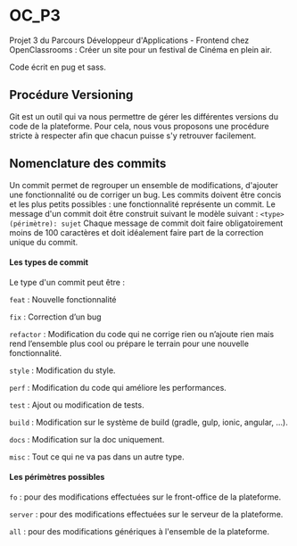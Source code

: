 # OC_P3

Projet 3 du Parcours Développeur d'Applications - Frontend chez OpenClassrooms : Créer un site pour un festival de Cinéma en plein air.

Code écrit en pug et sass.

## Procédure Versioning
Git est un outil qui va nous permettre de gérer les différentes versions du code de la plateforme. Pour cela, nous vous proposons une procédure stricte à respecter afin que chacun puisse s'y retrouver facilement.

## Nomenclature des commits
Un commit permet de regrouper un ensemble de modifications, d'ajouter une fonctionnalité ou de corriger un bug. Les commits doivent être concis et les plus petits possibles : une fonctionnalité représente un commit.
Le message d'un commit doit être construit suivant le modèle suivant :
`<type>(périmètre): sujet`
Chaque message de commit doit faire obligatoirement moins de 100 caractères et doit idéalement faire part de la correction unique du commit.

#### Les types de commit
Le type d'un commit peut être :

`feat` : Nouvelle fonctionnalité

`fix` : Correction d’un bug

`refactor` : Modification du code qui ne corrige rien ou n’ajoute rien mais rend l’ensemble plus cool ou prépare le terrain pour une nouvelle fonctionnalité.

`style` : Modification du style.

`perf` : Modification du code qui améliore les performances.

`test` : Ajout ou modification de tests.

`build` : Modification sur le système de build (gradle, gulp, ionic, angular, ...).

`docs` : Modification sur la doc uniquement.

`misc` : Tout ce qui ne va pas dans un autre type.

#### Les périmètres possibles

`fo` : pour des modifications effectuées sur le front-office de la plateforme.

`server` : pour des modifications effectuées sur le serveur de la plateforme.

`all` : pour des modifications génériques à l'ensemble de la plateforme.

